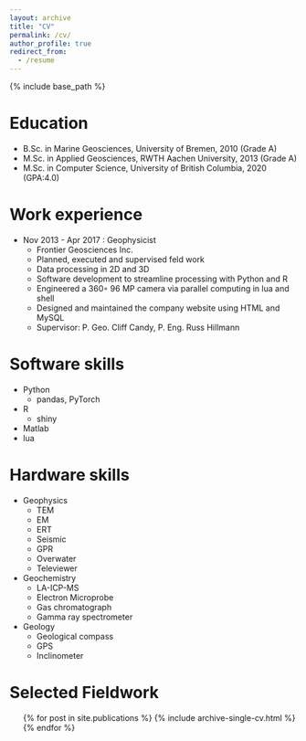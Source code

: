 ```yaml
---
layout: archive
title: "CV"
permalink: /cv/
author_profile: true
redirect_from:
  - /resume
---
```


{% include base_path %}

Education
======
* B.Sc. in Marine Geosciences, University of Bremen, 2010 (Grade A)
* M.Sc. in Applied Geosciences, RWTH Aachen University, 2013 (Grade A)
* M.Sc. in Computer Science, University of British Columbia, 2020 (GPA:4.0)

Work experience
======
* Nov 2013 - Apr 2017 : Geophysicist
  * Frontier Geosciences Inc. 
  * Planned, executed and supervised feld work
  * Data processing in 2D and 3D
  * Software development to streamline processing with Python and R
  * Engineered a 360◦ 96 MP camera via parallel computing in lua and shell
  * Designed and maintained the company website using HTML and MySQL
  * Supervisor: P. Geo. Cliff Candy, P. Eng. Russ Hillmann

 
Software skills
======
* Python
  * pandas, PyTorch
* R
  * shiny
* Matlab
* lua

Hardware skills
======

* Geophysics
  * TEM
  * EM
  * ERT
  * Seismic
  * GPR
  * Overwater
  * Televiewer
* Geochemistry
  * LA-ICP-MS
  * Electron Microprobe
  * Gas chromatograph
  * Gamma ray spectrometer
* Geology 
  * Geological compass
  * GPS
  * Inclinometer
 

Selected Fieldwork
======
  <ul>{% for post in site.publications %}
    {% include archive-single-cv.html %}
  {% endfor %}</ul>

